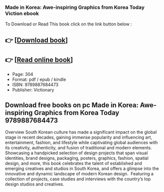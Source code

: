 ### Made in Korea: Awe-inspiring Graphics from Korea Today Viction ebook

To Download or Read This book click on the link button below :

## 👉  [**[Download book](http://get-pdfs.com/download.php?group=book&from=github.com&id=719006&lnk=1066 "Download book")**]

## 👉  [**[Read online book](http://get-pdfs.com/download.php?group=book&from=github.com&id=719006&lnk=1066 "Read online book")**]


* Page: 304
* Format: pdf / epub / kindle
* ISBN: 9789887684473
* Publisher: Victionary



## Download free books on pc Made in Korea: Awe-inspiring Graphics from Korea Today 9789887684473


Overview
South Korean culture has made a significant impact on the global stage in recent decades, gaining immense popularity and influencing art, entertainment, fashion, and lifestyle while captivating global audiences with its creativity, authenticity, and fusion of traditional and modern elements. Showcasing a handpicked selection of design projects that span visual identities, brand designs, packaging, posters, graphics, fashion, spatial design, and more, this book celebrates the talent of established and emerging creatives and studios in South Korea, and offers a glimpse into the innovative and dynamic landscape of modern Korean design.  Featuring a collection of projects, case studies and interviews with the country’s top design studios and creatives.



